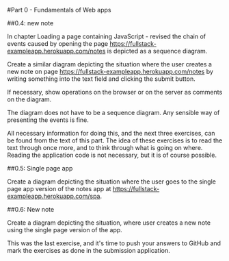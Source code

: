 #Part 0 - Fundamentals of Web apps

##0.4: new note

In chapter Loading a page containing JavaScript - revised the chain of events caused by opening the page https://fullstack-exampleapp.herokuapp.com/notes is depicted as a sequence diagram.

Create a similar diagram depicting the situation where the user creates a new note on page https://fullstack-exampleapp.herokuapp.com/notes by writing something into the text field and clicking the submit button.

If necessary, show operations on the browser or on the server as comments on the diagram.

The diagram does not have to be a sequence diagram. Any sensible way of presenting the events is fine.

All necessary information for doing this, and the next three exercises, can be found from the text of this part. The idea of these exercises is to read the text through once more, and to think through what is going on where. Reading the application code is not necessary, but it is of course possible.

##0.5: Single page app

Create a diagram depicting the situation where the user goes to the single page app version of the notes app at https://fullstack-exampleapp.herokuapp.com/spa.

##0.6: New note

Create a diagram depicting the situation, where user creates a new note using the single page version of the app.

This was the last exercise, and it's time to push your answers to GitHub and mark the exercises as done in the submission application.